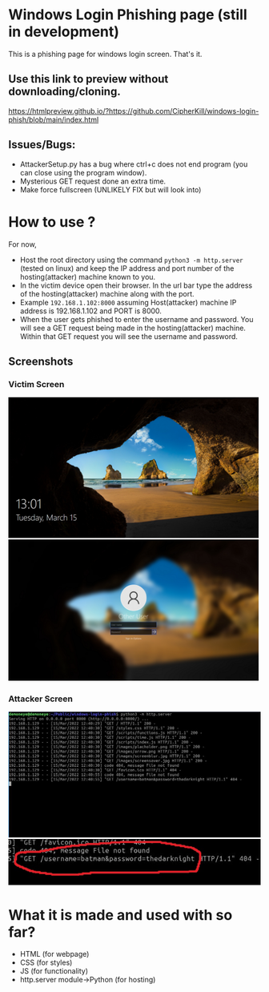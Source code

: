 # Windows Login Phishing page (still in development)
This is a phishing page for windows login screen. That's it.
## Use this link to preview without downloading/cloning. 
https://htmlpreview.github.io/?https://github.com/CipherKill/windows-login-phish/blob/main/index.html

## Issues/Bugs:
- AttackerSetup.py has a bug where ctrl+c does not end program (you can close using the program window).
- Mysterious GET request done an extra time.
- Make force fullscreen (UNLIKELY FIX but will look into)

# How to use ?
For now,  
- Host the root directory using the command `python3 -m http.server` (tested on linux) and keep the IP address
and port number of the hosting(attacker) machine known to you.  
- In the victim device open their browser. In the url bar type the address of the hosting(attacker) machine along with the port.  
- Example `192.168.1.102:8000` assuming Host(attacker) machine IP address is 192.168.1.102 and PORT is 8000.  
- When the user gets phished to enter the username and password. You will see a GET request being made in the hosting(attacker) machine. Within that GET request you will see the username and password.

## Screenshots
### Victim Screen
<p float='left'>
<img src="https://github.com/CipherKill/windows-login-phish/blob/main/Screenshots/cover(victim).png" width="500px"></img>
<img src="https://github.com/CipherKill/windows-login-phish/blob/main/Screenshots/login(victim).png" width="500px"></img>
</p>

### Attacker Screen
<img src="https://github.com/CipherKill/windows-login-phish/blob/main/Screenshots/attacker-screen-new.jpg"></img>
<img src="https://github.com/CipherKill/windows-login-phish/blob/main/Screenshots/attacker-screen-zoomed.jpg"></img>


# What it is made and used with so far?
- HTML  (for webpage)
- CSS (for styles)
- JS  (for functionality)
- http.server module->Python (for hosting)


